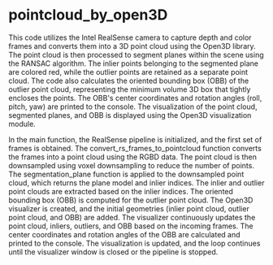 # pointcloud_by_open3D

This code utilizes the Intel RealSense camera to capture depth and color frames and converts them into a 3D point cloud using the Open3D library. The point cloud is then processed to segment planes within the scene using the RANSAC algorithm. The inlier points belonging to the segmented plane are colored red, while the outlier points are retained as a separate point cloud. The code also calculates the oriented bounding box (OBB) of the outlier point cloud, representing the minimum volume 3D box that tightly encloses the points. The OBB's center coordinates and rotation angles (roll, pitch, yaw) are printed to the console. The visualization of the point cloud, segmented planes, and OBB is displayed using the Open3D visualization module.

In the main function, the RealSense pipeline is initialized, and the first set of frames is obtained. The convert_rs_frames_to_pointcloud function converts the frames into a point cloud using the RGBD data. The point cloud is then downsampled using voxel downsampling to reduce the number of points. The segmentation_plane function is applied to the downsampled point cloud, which returns the plane model and inlier indices. The inlier and outlier point clouds are extracted based on the inlier indices. The oriented bounding box (OBB) is computed for the outlier point cloud. The Open3D visualizer is created, and the initial geometries (inlier point cloud, outlier point cloud, and OBB) are added. The visualizer continuously updates the point cloud, inliers, outliers, and OBB based on the incoming frames. The center coordinates and rotation angles of the OBB are calculated and printed to the console. The visualization is updated, and the loop continues until the visualizer window is closed or the pipeline is stopped.

